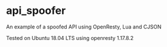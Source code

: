 # api_spoofer
An example of a spoofed API using OpenResty, Lua and CJSON

Tested on Ubuntu 18.04 LTS using openresty 1.17.8.2
